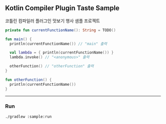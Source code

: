 ## Kotlin Compiler Plugin Taste Sample

코틀린 컴파일러 플러그인 맛보기 행사 샘플 프로젝트

```kotlin
private fun currentFunctionName(): String = TODO()

fun main() {
  println(currentFunctionName()) // "main" 출력

  val lambda = { println(currentFunctionName()) }
  lambda.invoke() // "<anonymous>" 출력

  otherFunction() // "otherFunction" 출력
}

fun otherFunction() {
  println(currentFunctionName())
}

```

---

### Run

```
./gradlew :sample:run
```
